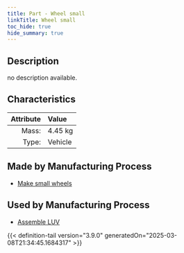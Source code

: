 ```yaml
---
title: Part - Wheel small
linkTitle: Wheel small
toc_hide: true
hide_summary: true
---
```

<!-- This is generated by the MarsSim HelpGenertor, do not edit. -->

## Description
no description available.

## Characteristics

| Attribute      | Value |
|--------:|:------|
|Mass:|4.45 kg|
|Type:|Vehicle|

## Made by Manufacturing Process

- [Make small wheels](/docs/definitions/process/make-small-wheels)

## Used by Manufacturing Process

- [Assemble LUV](/docs/definitions/process/assemble-luv)



{{< definition-tail version="3.9.0" generatedOn="2025-03-08T21:34:45.1684317" >}}



